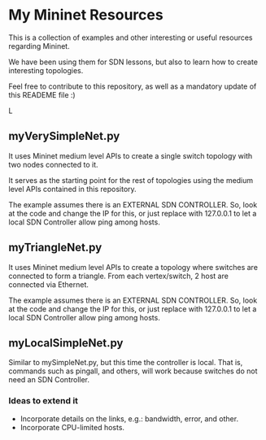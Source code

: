 # My Mininet Resources

This is a collection of examples and other interesting or useful resources regarding Mininet.

We have been using them for SDN lessons, but also to learn how to create interesting topologies.

Feel free to contribute to this repository, as well as a mandatory update of this READEME file :)

L

## myVerySimpleNet.py
It uses Mininet medium level APIs to create a single switch topology with two nodes connected to it.

It serves as the starting point for the rest of topologies using the medium level APIs contained in this repository.

The example assumes there is an EXTERNAL SDN CONTROLLER. So, look at the code and change the IP for this, or just replace with 127.0.0.1 to let a local SDN Controller allow ping among hosts.

## myTriangleNet.py
It uses Mininet medium level APIs to create a topology where switches are connected to form a triangle. From each vertex/switch, 2 host are connected via Ethernet.

The example assumes there is an EXTERNAL SDN CONTROLLER. So, look at the code and change the IP for this, or just replace with 127.0.0.1 to let a local SDN Controller allow ping among hosts.

## myLocalSimpleNet.py
Similar to mySimpleNet.py, but this time the controller is local. That is, commands such as pingall, and others, will work because switches do not need an SDN Controller.

### Ideas to extend it
- Incorporate details on the links, e.g.: bandwidth, error, and other.
- Incorporate CPU-limited hosts.
